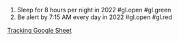 
1. Sleep for 8 hours per night in 2022 #gl.open #gl.green
2. Be alert by 7:15 AM every day in 2022 #gl.open #gl.red

[Tracking Google Sheet](https://docs.google.com/spreadsheets/d/18pkYTSyW6mUQ8ylCzs_u50dfXF5FHYzWcL5D0xuklOQ/edit#gid=0)
